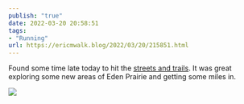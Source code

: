 ```yaml
---
publish: "true"
date: 2022-03-20 20:58:51
tags:
- "Running"
url: https://ericmwalk.blog/2022/03/20/215851.html
---
```

Found some time late today to hit the [streets and trails](http://www.strava.com/activities/%206856791092). It was great exploring some new areas of Eden Prairie and getting some miles in.

![](https://ericmwalk.blog/uploads/2022/92ee603c84.jpg)